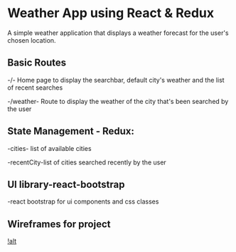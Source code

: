 
# Weather App using React & Redux

A simple weather application that displays a weather forecast for the user's chosen location. 


## Basic Routes
-/- Home page to display the searchbar, default city's weather and the list of recent searches

-/weather- Route to display the weather of the city that's been searched by the user

## State Management - Redux:
-cities- list of available cities

-recentCity-list of cities searched recently by the user
## UI library-react-bootstrap
-react bootstrap for ui components and css classes
## Wireframes for project
[!alt]("https://user-images.githubusercontent.com/96693728/209865832-4703bb3c-2b7a-4f28-8b69-a8ab93331018.png")


